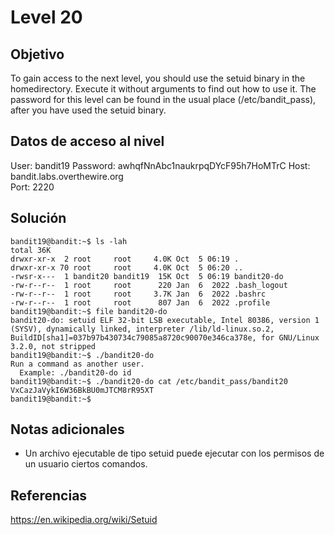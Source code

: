 # Level 20

## Objetivo
To gain access to the next level, you should use the setuid binary in the homedirectory. Execute it without arguments to find out how to use it. The password for this level can be found in the usual place (/etc/bandit_pass), after you have used the setuid binary.

## Datos de acceso al nivel
User: bandit19
Password: awhqfNnAbc1naukrpqDYcF95h7HoMTrC
Host: bandit.labs.overthewire.org  
Port: 2220

## Solución
```
bandit19@bandit:~$ ls -lah
total 36K
drwxr-xr-x  2 root     root     4.0K Oct  5 06:19 .
drwxr-xr-x 70 root     root     4.0K Oct  5 06:20 ..
-rwsr-x---  1 bandit20 bandit19  15K Oct  5 06:19 bandit20-do
-rw-r--r--  1 root     root      220 Jan  6  2022 .bash_logout
-rw-r--r--  1 root     root     3.7K Jan  6  2022 .bashrc
-rw-r--r--  1 root     root      807 Jan  6  2022 .profile
bandit19@bandit:~$ file bandit20-do
bandit20-do: setuid ELF 32-bit LSB executable, Intel 80386, version 1 (SYSV), dynamically linked, interpreter /lib/ld-linux.so.2, BuildID[sha1]=037b97b430734c79085a8720c90070e346ca378e, for GNU/Linux 3.2.0, not stripped
bandit19@bandit:~$ ./bandit20-do
Run a command as another user.
  Example: ./bandit20-do id
bandit19@bandit:~$ ./bandit20-do cat /etc/bandit_pass/bandit20
VxCazJaVykI6W36BkBU0mJTCM8rR95XT
bandit19@bandit:~$
```
## Notas adicionales

* Un archivo ejecutable de tipo setuid puede ejecutar con los permisos de un usuario ciertos comandos.
## Referencias
https://en.wikipedia.org/wiki/Setuid